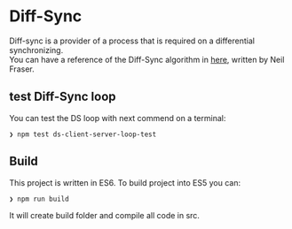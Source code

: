 # Diff-Sync 

Diff-sync is a provider of a process that is required on a differential synchronizing.  
You can have a reference of the Diff-Sync algorithm in [here](https://neil.fraser.name/writing/sync/), written by Neil Fraser.  
 
## test Diff-Sync loop 
 
You can test the DS loop with next commend on a terminal:
 
```
❯ npm test ds-client-server-loop-test
```
 
## Build

This project is written in ES6. To build project into ES5 you can:

```
❯ npm run build
```

It will create build folder and compile all code in src.
